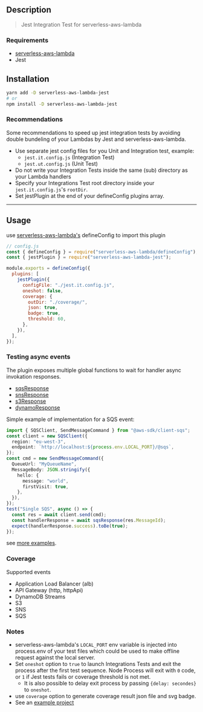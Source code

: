 ## Description

> Jest Integration Test for serverless-aws-lambda

### Requirements

- [serverless-aws-lambda](https://github.com/Inqnuam/serverless-aws-lambda)
- Jest

## Installation

```bash
yarn add -D serverless-aws-lambda-jest
# or
npm install -D serverless-aws-lambda-jest
```

### Recommendations

Some recommendations to speed up jest integration tests by avoiding double bundeling of your Lambdas by Jest and serverless-aws-lambda.

- Use separate jest config files for you Unit and Integration test, example:
  - `jest.it.config.js` (Integration Test)
  - `jest.ut.config.js` (Unit Test)
- Do not write your Integration Tests inside the same (sub) directory as your Lambda handlers
- Specify your Integrations Test root directory inside your `jest.it.config.js`'s `rootDir`.
- Set jestPlugin at the end of your defineConfig plugins array.

---

## Usage

use [serverless-aws-lambda's](https://github.com/Inqnuam/serverless-aws-lambda) defineConfig to import this plugin

```js
// config.js
const { defineConfig } = require("serverless-aws-lambda/defineConfig");
const { jestPlugin } = require("serverless-aws-lambda-jest");

module.exports = defineConfig({
  plugins: [
    jestPlugin({
      configFile: "./jest.it.config.js",
      oneshot: false,
      coverage: {
        outDir: "./coverage/",
        json: true,
        badge: true,
        threshold: 60,
      },
    }),
  ],
});
```

### Testing async events

The plugin exposes multiple global functions to wait for handler async invokation responses.

- [sqsResponse](src/index.ts#L254)
- [snsResponse](src/index.ts#L260)
- [s3Response](src/index.ts#L266)
- [dynamoResponse](src/index.ts#L273)

Simple example of implementation for a SQS event:

```ts
import { SQSClient, SendMessageCommand } from "@aws-sdk/client-sqs";
const client = new SQSClient({
  region: "eu-west-3",
  endpoint: `http://localhost:${process.env.LOCAL_PORT}/@sqs`,
});
const cmd = new SendMessageCommand({
  QueueUrl: "MyQueueName",
  MessageBody: JSON.stringify({
    hello: {
      message: "world",
      firstVisit: true,
    },
  }),
});
test("Single SQS", async () => {
  const res = await client.send(cmd);
  const handlerResponse = await sqsResponse(res.MessageId);
  expect(handlerResponse.success).toBe(true);
});
```

see [more examples](examples).

### Coverage

Supported events

- Application Load Balancer (alb)
- API Gateway (http, httpApi)
- DynamoDB Streams
- S3
- SNS
- SQS

### Notes

- serverless-aws-lambda's `LOCAL_PORT` env variable is injected into process.env of your test files which could be used to make offline request against the local server.
- Set `oneshot` option to `true` to launch Integrations Tests and exit the process after the first test sequence. Node Process will exit with `0` code, or `1` if Jest tests fails or coverage threshold is not met.
  - It is also possible to delay exit process by passing `{delay: secondes}` to `oneshot`.
- use `coverage` option to generate coverage result json file and svg badge.
- See an [example project](example)
